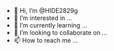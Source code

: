 - 👋 Hi, I’m @HIDE2829g
- 👀 I’m interested in ...
- 🌱 I’m currently learning ...
- 💞️ I’m looking to collaborate on ...
- 📫 How to reach me ...

<!---
HIDE2829g/HIDE2829g is a ✨ special ✨ repository because its `README.md` (this file) appears on your GitHub profile.
You can click the Preview link to take a look at your changes.
--->
